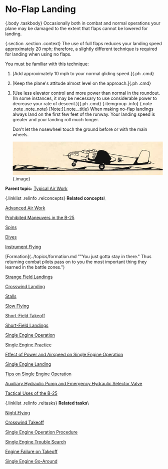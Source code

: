 
No-Flap Landing
===============

 {.body .taskbody}
Occasionally both in combat and normal operations your plane may be
damaged to the extent that flaps cannot be lowered for landing.

 {.section .section .context}
The use of full flaps reduces your landing speed approximately 20 mph;
therefore, a slightly different technique is required for landing when
using no flaps.

You must be familiar with this technique:


1.  [Add approximately 10 mph to your normal gliding speed.]{.ph .cmd}
2.  [Keep the plane\'s attitude almost level on the approach.]{.ph .cmd}
3.  [Use less elevator control and more power than normal in the
    roundout. (In some instances, it may be necessary to use
    considerable power to decrease your rate of descent.)]{.ph .cmd}
     {.itemgroup .info}
     {.note .note .note_note}
    [Note:]{.note__title}
    When making no-flap landings always land on the first few feet of
    the runway. Your landing speed is greater and your landing roll much
    longer.

    Don\'t let the nosewheel touch the ground before or with the main
    wheels.

    ![](../images/landing_no_flap.png){.image}
    
    




**Parent topic:** [Typical Air
Work](../topics/typical_air_work.md "Common functions and process relating to flying the B-25.")



 {.linklist .relinfo .relconcepts}
**Related concepts**\

<div>

[Advanced Air
Work](../topics/advanced_air_work.md "Many of the maneuvers described here are prohibited in this airplane. However, knowing the reactions of the airplane to these maneuvers is important.")

</div>

<div>

[Prohibited Maneuvers in the
B-25](../topics/prohibited_maneuvers_in_the_b_25.md "The following maneuvers are not prohibited because of the flying characteristics of the airplane, but because they impose severe structural stresses on it. The B-25 is a bomber, not a pursuit plane.")

</div>

<div>

[Spins](../topics/spins.md "No pilot should ever knowingly allow the airplane to get into a spin. If you accidentally get into a spin, however, the recovery is normal.")

</div>

<div>

[Dives](../topics/dives.md "The diving characteristics of the B-25, like all its flight characteristics; are exceptionally good. The first thing for you to remember, as a new pilot in the B-25, is this: the plane is not a dive bomber.")

</div>

<div>

[Instrument
Flying](../topics/instrument_flying.md "Every pilot must have in his possession a copy of T. O. series 30-100. You must know these Technical Orders for the mastery of instrument flight.")

</div>

<div>

[Formation](../topics/formation.md ""You just gotta stay in there." Thus returning combat pilots pass on to you the most important thing they learned in the battle zones.")

</div>

<div>

[Strange Field
Landings](../topics/strange_field_landings.md "Flying above your home base you instinctively use familiar features of landscape to orient yourself. Your judgment of distance, altitude, speedy and depth are sharpened.")

</div>

<div>

[Crosswind
Landing](../topics/crosswind_landing.md "Crosswind landing in the B-25 requires accurate flying, to save the plane from unnecessary structural stresses. You must land the airplane smoothly to prevent blowing a tire, collapsing a struts or exerting side loads on the gear.")

</div>

<div>

[Stalls](../topics/stalls.md "The B-25 stalls from the wing root to the wingtip. Thus there is no unstable tendency except a slight lateral rolling, easily corrected by coordinated control pressures.")

</div>

<div>

[Slow
Flying](../topics/slow_flying.md "Slow flying increases your confidence in the B-25 as few other maneuvers will. It demonstrates more effectively than anything else the effect of applying power.")

</div>

<div>

[Short-Field
Takeoff](../topics/short_field_takeoff.md "The short-field takeoff is an important operational maneuver. You can easily understand its importance if you stop to consider that the first Tokyo raid could never have been made without its use.")

</div>

<div>

[Short-Field
Landings](../topics/short_field_landings.md "You have all heard a lot of discussion on the importance of accurate short-field landings. Combat requires that you be able to operate under conditions that are close to the absolute limit of the airplane's performance.")

</div>

<div>

[Single Engine
Operation](../topics/single_engine_operation.md "Single engine operation of the B-25 follows a logical pattern of procedure. The plane flies efficiently on one engine at a reduced speed.")

</div>

<div>

[Single Engine
Practice](../topics/single_engine_practice.md "Remember that you are trimmed for single engine flight at one airspeed only. If the airspeed or power setting is changed you must re-trim.")

</div>

<div>

[Effect of Power and Airspeed on Single Engine
Operation](../topics/effect_of_power_and_airspeed_on_single_engine_operation.md "To fly safely on single engine you must know the effect of power on rudder control at various airspeeds. This is vital to your safety when practicing go-around procedures and other maneuvers that require quick changes in power settings.")

</div>

<div>

[Single Engine
Landing](../topics/single_engine_landing.md "Single engine landings should remove any lingering doubts you may have about the B-25 and its ability as a single engine performer.")

</div>

<div>

[Tips on Single Engine
Operation](../topics/tips_on_single_engine_operation.md "A list of handy tips on how to work with your engines in regular circumstances, and how to re-start a dead engine.")

</div>

<div>

[Auxiliary Hydraulic Pump and Emergency Hydraulic Selector
Valve](../topics/auxiliary_hydraulic_pump_and_emergency_hydraulic_selector_valve.md "The auxiliary hydraulic pump is a double-action hand pump for use as a source of pressure if the main hydraulic system fails.")

</div>

<div>

[Tactical Uses of the
B-25](../topics/tactical_uses_of_the_b_25.md "Preparing for a mission, and the roles of all of the crew in making that mission a success.")

</div>


 {.linklist .relinfo .reltasks}
**Related tasks**\

<div>

[Night
Flying](../topics/night_flying.md "The technique of night flying is closely akin to instrument flying.")

</div>

<div>

[Crosswind
Takeoff](../topics/crosswind_takeoff.md "Modern flying, with its heavy airplanes, demands a runway for safe operation. The days when you taxied out, lined up parallel to the wind tee, and took off are gone forever.")

</div>

<div>

[Single Engine Operation
Procedure](../topics/single_engine_operation_procedure.md "Critical single engine airspeed must be maintained at the sacrifice of all other considerations.")

</div>

<div>

[Single Engine Trouble
Search](../topics/single_engine_trouble_search.md "How to troubleshoot issues with a single engine.")

</div>

<div>

[Engine Failure on
Takeoff](../topics/engine_failure_on_takeoff.md "This is a tricky proposition for any pilot to handle. When the engine fails before you gain CSE speed, retract the wheels and land straight ahead. There is far less danger in a belly landing than in attempting to go around with too low an airspeed.")

</div>

<div>

[Single Engine
Go-Around](../topics/single_engine_go_around.md "Successful single engine go-around depends on an early decision that a go-around is necessary. You can start a go-around procedure at a low altitude and from a low airspeed on the approach, but it is difficult and dangerous.")

</div>


